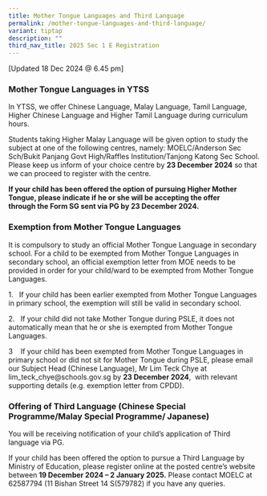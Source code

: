 ```yaml
---
title: Mother Tongue Languages and Third Language
permalink: /mother-tongue-languages-and-third-language/
variant: tiptap
description: ""
third_nav_title: 2025 Sec 1 E Registration
---
```

<p>[Updated 18 Dec 2024 @ 6.45 pm]</p>
<h3>Mother Tongue Languages in YTSS&nbsp;</h3>
<p>In YTSS, we offer Chinese Language, Malay Language, Tamil Language, Higher
Chinese Language and Higher Tamil Language during curriculum hours.</p>
<p>Students taking Higher Malay Language will be given option to study the
subject at one of the following centres, namely: MOELC/Anderson Sec Sch/Bukit
Panjang Govt High/Raffles Institution/Tanjong Katong Sec School. Please
keep us inform of your choice centre by <strong>23 December 2024</strong> so
that we can proceed to register with the centre.</p>
<p><strong>If your child has been offered the option of pursuing Higher Mother Tongue, please indicate if he or she will be accepting the offer through&nbsp;the Form SG sent via PG&nbsp;by 23 December 2024.</strong>
</p>
<h3>Exemption from Mother Tongue Languages</h3>
<p>It is compulsory to study an official Mother Tongue Language in secondary
school. For a child to be exempted from Mother Tongue Languages in secondary
school, an official exemption letter from MOE needs to be provided in order
for your child/ward to be exempted from Mother Tongue Languages.</p>
<p>1.&nbsp;&nbsp;&nbsp;If your child has been earlier exempted from Mother
Tongue Languages in primary school, the exemption will still be valid in
secondary school.</p>
<p>2.&nbsp;&nbsp;&nbsp;If your child did not take&nbsp;Mother Tongue during
PSLE, it does not automatically mean that he or she is exempted from Mother
Tongue Languages.</p>
<p>3&nbsp;&nbsp;&nbsp; If your child has been exempted from Mother Tongue
Languages in primary school or did not sit for Mother Tongue during PSLE,
please email our Subject Head (Chinese Language), Mr Lim Teck Chye at&nbsp;
<a rel="noopener noreferrer nofollow" target="_blank">lim_teck_chye@schools.gov.sg</a>&nbsp;by <strong>23 December 2024</strong>,
&nbsp;with relevant supporting details (e.g. exemption letter from CPDD).</p>
<h3>Offering of Third Language (Chinese Special Programme/Malay Special Programme/ Japanese)</h3>
<p>You will be receiving notification of your child’s application of Third
language via PG.</p>
<p>If your child has been offered the option to pursue a Third Language by
Ministry of Education, please register online at the posted centre’s website
between<strong> 19 December 2024 – 2 January 2025.</strong> Please contact
MOELC at 62587794 (11 Bishan Street 14 S(579782) if you have any queries.</p>
<p></p>